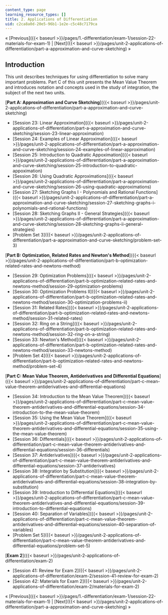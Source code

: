```yaml
---
content_type: page
learning_resource_types: []
title: 2. Applications of Differentiation
uid: c2ca8a0d-20e5-96b1-1e2e-c5c48c7179ca
---
```


« [Previous]({{< baseurl >}}/pages/1.-differentiation/exam-1/session-22-materials-for-exam-1) | [Next]({{< baseurl >}}/pages/unit-2-applications-of-differentiation/part-a-approximation-and-curve-sketching) »

Introduction
------------

This unit describes techniques for using differentiation to solve many important problems. Part C of this unit presents the Mean Value Theorem and introduces notation and concepts used in the study of integration, the subject of the next two units.

[**Part A: Approximation and Curve Sketching**]({{< baseurl >}}/pages/unit-2-applications-of-differentiation/part-a-approximation-and-curve-sketching)

*   [Session 23: Linear Approximation]({{< baseurl >}}/pages/unit-2-applications-of-differentiation/part-a-approximation-and-curve-sketching/session-23-linear-approximation)
*   [Session 24: Examples of Linear Approximation]({{< baseurl >}}/pages/unit-2-applications-of-differentiation/part-a-approximation-and-curve-sketching/session-24-examples-of-linear-approximation)
*   [Session 25: Introduction to Quadratic Appoximation]({{< baseurl >}}/pages/unit-2-applications-of-differentiation/part-a-approximation-and-curve-sketching/session-25-introduction-to-quadratic-appoximation)
*   [Session 26: Using Quadratic Approximations]({{< baseurl >}}/pages/unit-2-applications-of-differentiation/part-a-approximation-and-curve-sketching/session-26-using-quadratic-approximations)
*   [Session 27: Sketching Graphs I - Polynomials and Rational Functions]({{< baseurl >}}/pages/unit-2-applications-of-differentiation/part-a-approximation-and-curve-sketching/session-27-sketching-graphs-i-polynomials-and-rational-functions)
*   [Session 28: Sketching Graphs II - General Strategies]({{< baseurl >}}/pages/unit-2-applications-of-differentiation/part-a-approximation-and-curve-sketching/session-28-sketching-graphs-ii-general-strategies)
*   [Problem Set 3]({{< baseurl >}}/pages/unit-2-applications-of-differentiation/part-a-approximation-and-curve-sketching/problem-set-3)

[**Part B: Optimization, Related Rates and Newton's Method**]({{< baseurl >}}/pages/unit-2-applications-of-differentiation/part-b-optimization-related-rates-and-newtons-method)

*   [Session 29: Optimization Problems]({{< baseurl >}}/pages/unit-2-applications-of-differentiation/part-b-optimization-related-rates-and-newtons-method/session-29-optimization-problems)
*   [Session 30: Optimization Problems II]({{< baseurl >}}/pages/unit-2-applications-of-differentiation/part-b-optimization-related-rates-and-newtons-method/session-30-optimization-problems-ii)
*   [Session 31: Related Rates]({{< baseurl >}}/pages/unit-2-applications-of-differentiation/part-b-optimization-related-rates-and-newtons-method/session-31-related-rates)
*   [Session 32: Ring on a String]({{< baseurl >}}/pages/unit-2-applications-of-differentiation/part-b-optimization-related-rates-and-newtons-method/session-32-ring-on-a-string)
*   [Session 33: Newton's Method]({{< baseurl >}}/pages/unit-2-applications-of-differentiation/part-b-optimization-related-rates-and-newtons-method/session-33-newtons-method)
*   [Problem Set 4]({{< baseurl >}}/pages/unit-2-applications-of-differentiation/part-b-optimization-related-rates-and-newtons-method/problem-set-4)

[**Part C: Mean Value Theorem, Antiderivatives and Differential Equations**]({{< baseurl >}}/pages/unit-2-applications-of-differentiation/part-c-mean-value-theorem-antiderivatives-and-differential-equations)

*   [Session 34: Introduction to the Mean Value Theorem]({{< baseurl >}}/pages/unit-2-applications-of-differentiation/part-c-mean-value-theorem-antiderivatives-and-differential-equations/session-34-introduction-to-the-mean-value-theorem)
*   [Session 35: Using the Mean Value Theorem]({{< baseurl >}}/pages/unit-2-applications-of-differentiation/part-c-mean-value-theorem-antiderivatives-and-differential-equations/session-35-using-the-mean-value-theorem)
*   [Session 36: Differentials]({{< baseurl >}}/pages/unit-2-applications-of-differentiation/part-c-mean-value-theorem-antiderivatives-and-differential-equations/session-36-differentials)
*   [Session 37: Antiderivatives]({{< baseurl >}}/pages/unit-2-applications-of-differentiation/part-c-mean-value-theorem-antiderivatives-and-differential-equations/session-37-antiderivatives)
*   [Session 38: Integration by Substitution]({{< baseurl >}}/pages/unit-2-applications-of-differentiation/part-c-mean-value-theorem-antiderivatives-and-differential-equations/session-38-integration-by-substitution)
*   [Session 39: Introduction to Differential Equations]({{< baseurl >}}/pages/unit-2-applications-of-differentiation/part-c-mean-value-theorem-antiderivatives-and-differential-equations/session-39-introduction-to-differential-equations)
*   [Session 40: Separation of Variables]({{< baseurl >}}/pages/unit-2-applications-of-differentiation/part-c-mean-value-theorem-antiderivatives-and-differential-equations/session-40-separation-of-variables)
*   [Problem Set 5]({{< baseurl >}}/pages/unit-2-applications-of-differentiation/part-c-mean-value-theorem-antiderivatives-and-differential-equations/problem-set-5)

[**Exam 2**]({{< baseurl >}}/pages/unit-2-applications-of-differentiation/exam-2)

*   [Session 41: Review for Exam 2]({{< baseurl >}}/pages/unit-2-applications-of-differentiation/exam-2/session-41-review-for-exam-2)
*   [Session 42: Materials for Exam 2]({{< baseurl >}}/pages/unit-2-applications-of-differentiation/exam-2/materials-for-exam-2)

« [Previous]({{< baseurl >}}/pages/1.-differentiation/exam-1/session-22-materials-for-exam-1) | [Next]({{< baseurl >}}/pages/unit-2-applications-of-differentiation/part-a-approximation-and-curve-sketching) »